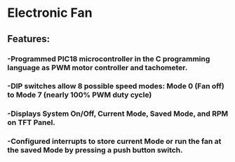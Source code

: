 # Electronic Fan
## Features:
### -Programmed PIC18 microcontroller in the C programming language as PWM motor controller and tachometer.
### -DIP switches allow 8 possible speed modes: Mode 0 (Fan off) to Mode 7 (nearly 100% PWM duty cycle)
### -Displays System On/Off, Current Mode, Saved Mode, and RPM on TFT Panel.
### -Configured interrupts to store current Mode or run the fan at the saved Mode by pressing a push button switch.
